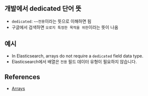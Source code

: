 ## 개발에서 dedicated 단어 뜻

- `dedicated`: `~~전용`이라는 뜻으로 이해하면 됨
- 구글에서 검색하면 `오로지 특정한 목적을 위한`이라는 뜻이 나옴

## 예시

- In Elasticsearch, arrays do not require a `dedicated` field data type.
- Elasticsearch에서 배열은 `전용` 필드 데이터 유형이 필요하지 않습니다.

## References

- [Arrays](https://www.elastic.co/guide/en/elasticsearch/reference/current/mapping-types.html#types-array-handling)

